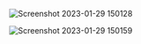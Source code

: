 
![Screenshot 2023-01-29 150128](https://github.com/shahzaibshafiq100/FOOD-APP/assets/73356944/26ee9791-2aab-4ab0-a3cc-519bde4b6a5d)


![Screenshot 2023-01-29 150159](https://github.com/shahzaibshafiq100/FOOD-APP/assets/73356944/fc28ad75-ebff-4db9-bde2-22aefcb17807)

